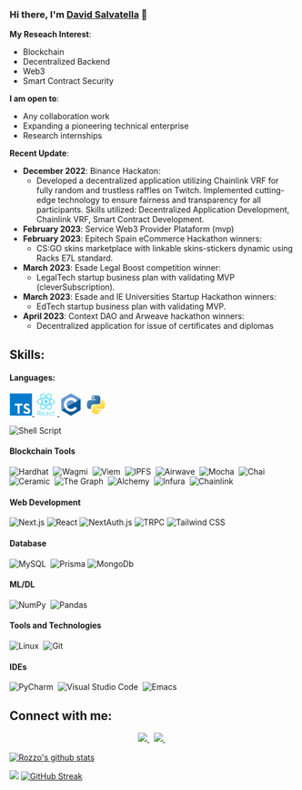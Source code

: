 ### Hi there, I'm [David Salvatella](https://xRozzo.github.io) 👋

**My Reseach Interest**:
- Blockchain
- Decentralized Backend
- Web3
- Smart Contract Security

 **I am open to**:

- Any collaboration work
- Expanding a pioneering technical enterprise
- Research internships
  
**Recent Update**:
- **December 2022**: Binance Hackaton: 
    - Developed a decentralized application utilizing
Chainlink VRF for fully random and trustless raffles
on Twitch. Implemented cutting-edge technology
to ensure fairness and transparency for all
participants. Skills utilized: Decentralized
Application Development, Chainlink VRF, Smart
Contract Development.
- **February 2023**: Service Web3 Provider Plataform (mvp)
- **February 2023**: Epitech Spain eCommerce Hackathon winners:
  - CS:GO skins marketplace with linkable skins-stickers dynamic using Racks E7L standard.
- **March 2023**: Esade Legal Boost competition winner:
  - LegalTech startup business plan with validating MVP (cleverSubscription).
- **March 2023**: Esade and IE Universities Startup Hackathon winners:
  - EdTech startup business plan with validating MVP.
- **April 2023**: Context DAO and Arweave hackathon winners:
  - Decentralized application for issue of certificates and diplomas

## Skills:

#### Languages:

<p align="left"> <a href="https://www.cprogramming.com/" target="_blank" rel="noreferrer"> </a> <a href="[https://git-scm.com/](https://developer.mozilla.org/en-US/docs/Web/JavaScript" target="_blank" rel="noreferrer"> <img src="https://raw.githubusercontent.com/devicons/devicon/master/icons/typescript/typescript-original.svg" alt="typescript" width="40" height="40"/>
<a href="https://reactjs.org/" target="_blank" rel="noreferrer"> <img src="https://raw.githubusercontent.com/devicons/devicon/master/icons/react/react-original-wordmark.svg" alt="react" width="40" height="40"/>  <a href="https://solidity-es.readthedocs.io/es/latest/" ></a>  <a href="" target="_blank" rel="noreferrer"> </a> <img src="https://raw.githubusercontent.com/devicons/devicon/master/icons/c/c-original.svg" alt="c" width="40" height="40"/> </a> <a href="https://nextjs.org/" target="_blank" rel="noreferrer"> <a href="https://www.python.org" target="_blank" rel="noreferrer"> <img src="https://raw.githubusercontent.com/devicons/devicon/master/icons/python/python-original.svg" alt="python" width="40" height="40"/> </a> </a> </p>

![Shell Script](https://img.shields.io/badge/Shell_Script-121011?style=for-the-badge&logo=gnu-bash&logoColor=white)&nbsp;

#### Blockchain Tools

![Hardhat](https://img.shields.io/badge/Hardhat-2C2F33?style=for-the-badge&logo=hardhat&logoColor=white)&nbsp;
![Wagmi](https://img.shields.io/badge/Wagmi-000000?style=for-the-badge&logo=wagmi&logoColor=white)&nbsp;
![Viem](https://img.shields.io/badge/Viem-8B00FF?style=for-the-badge&logo=viem&logoColor=white)&nbsp;
![IPFS](https://img.shields.io/badge/IPFS-65C2CB?style=for-the-badge&logo=ipfs&logoColor=white)&nbsp;
![Airwave](https://img.shields.io/badge/Airwave-000000?style=for-the-badge&logo=airwave&logoColor=white)&nbsp;
![Mocha](https://img.shields.io/badge/Mocha-8D6748?style=for-the-badge&logo=mocha&logoColor=white)&nbsp;
![Chai](https://img.shields.io/badge/Chai-A30701?style=for-the-badge&logo=chai&logoColor=white)&nbsp;
![Ceramic](https://img.shields.io/badge/Ceramic-000000?style=for-the-badge&logo=ceramic&logoColor=white)&nbsp;
![The Graph](https://img.shields.io/badge/The_Graph-000000?style=for-the-badge&logo=the-graph&logoColor=white)&nbsp;
![Alchemy](https://img.shields.io/badge/Alchemy-000000?style=for-the-badge&logo=alchemy&logoColor=white)&nbsp;
![Infura](https://img.shields.io/badge/Infura-000000?style=for-the-badge&logo=infura&logoColor=white)&nbsp;
![Chainlink](https://img.shields.io/badge/Chainlink-375BD2?style=for-the-badge&logo=chainlink&logoColor=white)&nbsp;

#### Web Development

![Next.js](https://img.shields.io/badge/Next.js-000000?style=for-the-badge&logo=next-dot-js&logoColor=white)
![React](https://img.shields.io/badge/React-61DAFB?style=for-the-badge&logo=react&logoColor=white)
![NextAuth.js](https://img.shields.io/badge/NextAuth.js-000000?style=for-the-badge&logo=next-dot-js&logoColor=white)
![TRPC](https://img.shields.io/badge/TRPC-000000?style=for-the-badge&logo=trpc&logoColor=white)
![Tailwind CSS](https://img.shields.io/badge/Tailwind_CSS-38B2AC?style=for-the-badge&logo=tailwind-css&logoColor=white)

#### Database

![MySQL](https://img.shields.io/badge/MySQL-00000F?style=for-the-badge&logo=mysql&logoColor=white)&nbsp;
![Prisma](https://img.shields.io/badge/Prisma-1B222D?style=for-the-badge&logo=Prisma&logoColor=white)
![MongoDb](https://img.shields.io/badge/mongodb-%2523150458.svg?style=for-the-badge&logo=pandas&logoColor=black)&nbsp;
#### ML/DL

![NumPy](https://img.shields.io/badge/numpy-%23013243.svg?style=for-the-badge&logo=numpy&logoColor=white)&nbsp;
![Pandas](https://img.shields.io/badge/pandas-%23150458.svg?style=for-the-badge&logo=pandas&logoColor=white)&nbsp;


#### Tools and Technologies

![Linux](https://img.shields.io/badge/Linux-FCC624?style=for-the-badge&logo=linux&logoColor=black)&nbsp;
![Git](https://img.shields.io/badge/GIT-E44C30?style=for-the-badge&logo=git&logoColor=white)&nbsp;


#### IDEs

![PyCharm](https://img.shields.io/badge/pycharm-143?style=for-the-badge&logo=pycharm&logoColor=black&color=black&labelColor=green)&nbsp;
![Visual Studio Code](https://img.shields.io/badge/Visual%20Studio%20Code-0078d7.svg?style=for-the-badge&logo=visual-studio-code&logoColor=white)&nbsp;
![Emacs](https://img.shields.io/badge/Emacs-FE7A16.svg?style=for-the-badge&logo=Emacs&logoColor=white)&nbsp;


## Connect with me:

<p align="center">
  <a href="https://twitter.com/xRozzo">
    <img src="https://img.shields.io/badge/twitter-%231DA1F2.svg?&style=for-the-badge&logo=twitter&logoColor=white&color=black" />
  </a>
  &nbsp;
  <a href="https://www.linkedin.com/in/david-salvatella/">
    <img src="https://img.shields.io/badge/linkedin-%2312100E.svg?&style=for-the-badge&logo=linkedin&logoColor=white&color=black" />
  </a>
  &nbsp;
</p>

<a href="https://github.com/xRozzo/"><img align="center" src="https://github-readme-stats.vercel.app/api?username=xRozzo&show_icons=true&include_all_commits=true&theme=buefy&hide_border=true" alt="Rozzo's github stats" /></a>


[<img src="https://github-profile-trophy.vercel.app/?username=xRozzo&row=2&column=3" />](https://github.com/ryo-ma/github-profile-trophy)
[![GitHub Streak](https://github-readme-streak-stats.herokuapp.com/?user=xRozzo&theme=dark)](https://github.com/DenverCoder1/github-readme-streak-stats)


<!--
**themlphdstudent/themlphdstudent** is a ✨ _special_ ✨ repository because its `README.md` (this file) appears on your GitHub profile.

Here are some ideas to get you started:

- 🔭 I’m currently working on ...
- 🌱 I’m currently learning ...
- 👯 I’m looking to collaborate on ...
- 🤔 I’m looking for help with ...
- 💬 Ask me about ...
- 📫 How to reach me: ...
- 😄 Pronouns: ...
- ⚡ Fun fact: ...

<p align="left"> <a href="https://www.cprogramming.com/" target="_blank" rel="noreferrer"> </a> <a href="[https://git-scm.com/](https://developer.mozilla.org/en-US/docs/Web/JavaScript" target="_blank" rel="noreferrer"> <img src="https://raw.githubusercontent.com/devicons/devicon/master/icons/javascript/javascript-original.svg" alt="javascript" width="40" height="40"/> <a href="https://reactjs.org/" target="_blank" rel="noreferrer"> <img src="https://raw.githubusercontent.com/devicons/devicon/master/icons/react/react-original-wordmark.svg" alt="react" width="40" height="40"/>  <a href="https://solidity-es.readthedocs.io/es/latest/" ><img src="https://solidity-es.readthedocs.io/es/latest/_images/logo.svg" width="40" height="40"/> </a> <a href="https://graphql.org" target="_blank" rel="noreferrer"> <img src="https://www.vectorlogo.zone/logos/graphql/graphql-icon.svg" alt="graphql" width="40" height="40"/> </a> <img src="https://www.vectorlogo.zone/logos/git-scm/git-scm-icon.svg" alt="git" width="40" height="40"/> </a>  <a href="" target="_blank" rel="noreferrer"> </a> <a href="https://www.linux.org/" target="_blank" rel="noreferrer"> <img src="https://raw.githubusercontent.com/devicons/devicon/master/icons/c/c-original.svg" alt="c" width="40" height="40"/> <img src="https://raw.githubusercontent.com/devicons/devicon/master/icons/linux/linux-original.svg" alt="linux" width="40" height="40"/> </a> <a href="https://nextjs.org/" target="_blank" rel="noreferrer"> <img src="https://cdn.worldvectorlogo.com/logos/nextjs-2.svg" alt="nextjs" width="40" height="40"/> </a> <a href="https://nodejs.org" target="_blank" rel="noreferrer"> <img src="https://raw.githubusercontent.com/devicons/devicon/master/icons/nodejs/nodejs-original-wordmark.svg" alt="nodejs" width="40" height="40"/> </a> <a href="https://www.python.org" target="_blank" rel="noreferrer"> <img src="https://raw.githubusercontent.com/devicons/devicon/master/icons/python/python-original.svg" alt="python" width="40" height="40"/> </a> </a> </p>
-->